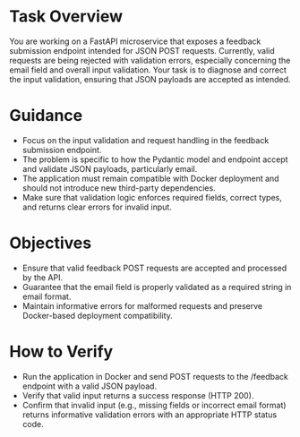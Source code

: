# Task Overview
You are working on a FastAPI microservice that exposes a feedback submission endpoint intended for JSON POST requests. Currently, valid requests are being rejected with validation errors, especially concerning the email field and overall input validation. Your task is to diagnose and correct the input validation, ensuring that JSON payloads are accepted as intended.

# Guidance
- Focus on the input validation and request handling in the feedback submission endpoint.
- The problem is specific to how the Pydantic model and endpoint accept and validate JSON payloads, particularly email.
- The application must remain compatible with Docker deployment and should not introduce new third-party dependencies.
- Make sure that validation logic enforces required fields, correct types, and returns clear errors for invalid input.

# Objectives
- Ensure that valid feedback POST requests are accepted and processed by the API.
- Guarantee that the email field is properly validated as a required string in email format.
- Maintain informative errors for malformed requests and preserve Docker-based deployment compatibility.

# How to Verify
- Run the application in Docker and send POST requests to the /feedback endpoint with a valid JSON payload.
- Verify that valid input returns a success response (HTTP 200).
- Confirm that invalid input (e.g., missing fields or incorrect email format) returns informative validation errors with an appropriate HTTP status code.
